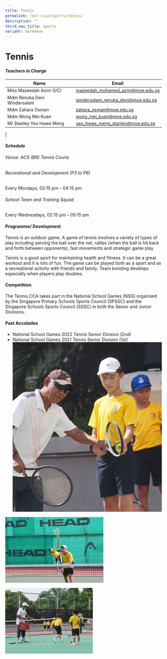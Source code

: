 ```yaml
---
title: Tennis
permalink: /our-ccas/sports/tennis/
description: ""
third_nav_title: Sports
variant: markdown
---
```

# **Tennis**


#### **Teachers in Charge**

| Name | Email|
| -------- | -------- | 
|Miss	Mazeedah Azmi (I/C)	|[mazeedah_mohamed_azmi@moe.edu.sg](mailto:mazeedah_mohamed_azmi@moe.edu.sg)|		
|Mdm	Renuka Devi Windersalam |[windersalam_renuka_devi@moe.edu.sg](mailto:windersalam_renuka_devi@moe.edu.sg)|		
|Mdm	Zahara Osman|[zahara_osman@moe.edu.sg](mailto:zahara_osman@moe.edu.sg)|		
|	Mdm Wong Mei Kuen |[wong_mei_kuen@moe.edu.sg](mailto:wong_mei_kuen@moe.edu.sg)|		
|	Mr Stanley Yeo Hwee Meng	|[yeo_hwee_meng_stanley@moe.edu.sg](mailto:yeo_hwee_meng_stanley@moe.edu.sg)|
|

#### **Schedule**

###### Venue: ACS (BR) Tennis Courts
###### Recreational and Development (P3 to P6)
Every Mondays, 02:15 pm – 04:15 pm

###### School Team and Training Squad
Every Wednesdays, 02:15 pm – 05:15 pm



#### **Programme/ Development**


Tennis is an outdoor game. A game of tennis involves a variety of types of play including serving the ball over the net, rallies (when the ball is hit back and forth between opponents), fast movements and strategic game play.

Tennis is a good sport for maintaining health and fitness. It can be a great workout and it is lots of fun. The game can be played both as a sport and as a recreational activity with friends and family. Team bonding develops especially when players play doubles.


#### **Competition**

The Tennis CCA takes part in the National School Games (NSG) organised by the Singapore Primary Schools Sports Council (SPSSC) and the Singapore Schools Sports Council (SSSC) in both the Senior and Junior Divisions.

#### **Past Accolades**

* National School Games 2022 Tennis Senior Division (2nd)
* National School Games 2021 Tennis Senior Division (1st)
![](/images/tennis4.jpg)

![](/images/tennis%204.jpg)

![](/images/tennis%205.jpg)
